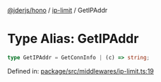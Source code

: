 [@jderjs/hono](../../README.md) / [ip-limit](../README.md) / GetIPAddr

# Type Alias: GetIPAddr

```ts
type GetIPAddr = GetConnInfo | (c) => string;
```

Defined in: [package/src/middlewares/ip-limit.ts:19](https://github.com/jder-std/hono/blob/74d7763c44e1d14d82209dadd03223da473b2ce4/package/src/middlewares/ip-limit.ts#L19)

